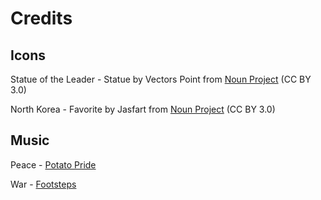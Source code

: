 # Credits
## Icons
Statue of the Leader - Statue by Vectors Point from [Noun Project](https://thenounproject.com/browse/icons/terms/statue) (CC BY 3.0)

North Korea - Favorite by Jasfart from [Noun Project](https://thenounproject.com/browse/icons/terms/favorite) (CC BY 3.0)

## Music
Peace - [Potato Pride](https://www.youtube.com/watch?v=Gu0TurCDC94)

War - [Footsteps](https://www.youtube.com/watch?v=qyWVOrgdokA)
